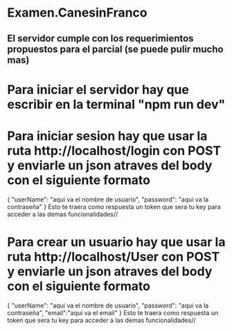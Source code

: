 # Examen.CanesinFranco

## El servidor cumple con los requerimientos propuestos para el parcial (se puede pulir mucho mas)

# Para iniciar el servidor hay que escribir en la terminal "npm run dev"

# Para iniciar sesion hay que usar la ruta http://localhost/login con POST y enviarle un json atraves del body con el siguiente formato 
{
"userName": "aqui va el nombre de usuario",
"password": "aqui va la contraseña"
}
Esto te traera como respuesta un token que sera tu key para acceder a las demas funcionalidades//

# Para crear un  usuario hay que usar la ruta http://localhost/User con POST y enviarle un json atraves del body con el siguiente formato 
{
"userName": "aqui va el nombre de usuario",
"password": "aqui va la contraseña",
"email":"aqui va el email"
}
Esto te traera como respuesta un token que sera tu key para acceder a las demas funcionalidades//



